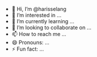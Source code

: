 - 👋 Hi, I’m @harisselang
- 👀 I’m interested in ...
- 🌱 I’m currently learning ...
- 💞️ I’m looking to collaborate on ...
- 📫 How to reach me ...
- 😄 Pronouns: ...
- ⚡ Fun fact: ...

<!---
harisselang/harisselang is a ✨ special ✨ repository because its `README.md` (this file) appears on your GitHub profile.
You can click the Preview link to take a look at your changes.
--->
